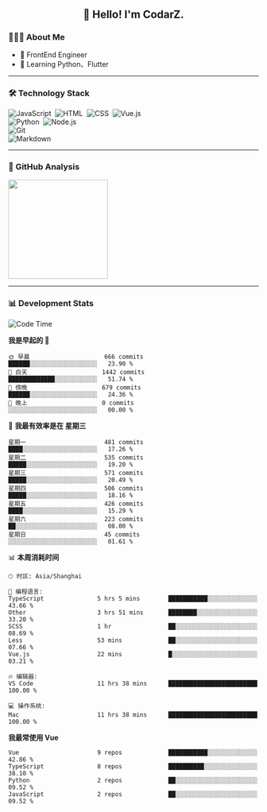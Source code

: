 <h2 align="center">👋 Hello! I'm CodarZ.</h2>

### 👨🏻‍💻 About Me

- 🤔 FrontEnd Engineer
- 🌱 Learning Python、Flutter

-------

### 🛠 Technology Stack

![JavaScript](https://img.shields.io/badge/-JavaScript-000?style=flat&logo=javascript)&nbsp;
![HTML](https://img.shields.io/badge/-HTML-000?style=flat&logo=HTML5)&nbsp;
![CSS](https://img.shields.io/badge/-CSS-000?style=flat&logo=CSS3&logoColor=1572B6)&nbsp;
![Vue.js](https://img.shields.io/badge/-Vue-000?style=flat&logo=adobe-photoshop)\
![Python](https://img.shields.io/badge/-Python-000?style=flat&logo=python)&nbsp;
![Node.js](https://img.shields.io/badge/-Node.js-000?style=flat&logo=node.js)&nbsp;\
![Git](https://img.shields.io/badge/-Git-000?style=flat&logo=git)\
![Markdown](https://img.shields.io/badge/-Markdown-000?style=flat&logo=markdown)&nbsp;

-------

### 🔭 GitHub Analysis

<!-- 
参考：https://github.com/anuraghazra/github-readme-stats 
-->
<p align="left">
  <a href="https://github.com/CodarZ">
    <img height="200em" src="https://github-readme-stats-eight-theta.vercel.app/api?username=CodarZ&show_icons=true&theme=vue-dark&include_all_commits=true&count_private=true&hide=contribs,issues" />
  </a>
</p>

-------

### 📊 Development Stats

<!--START_SECTION:waka-->
![Code Time](http://img.shields.io/badge/Code%20Time-792%20hrs%2059%20mins-blue)

**我是早起的 🐤** 

```text
🌞 早晨                     666 commits         ██████░░░░░░░░░░░░░░░░░░░   23.90 % 
🌆 白天                     1442 commits        █████████████░░░░░░░░░░░░   51.74 % 
🌃 傍晚                     679 commits         ██████░░░░░░░░░░░░░░░░░░░   24.36 % 
🌙 晚上                     0 commits           ░░░░░░░░░░░░░░░░░░░░░░░░░   00.00 % 
```
📅 **我最有效率是在 星期三** 

```text
星期一                      481 commits         ████░░░░░░░░░░░░░░░░░░░░░   17.26 % 
星期二                      535 commits         █████░░░░░░░░░░░░░░░░░░░░   19.20 % 
星期三                      571 commits         █████░░░░░░░░░░░░░░░░░░░░   20.49 % 
星期四                      506 commits         █████░░░░░░░░░░░░░░░░░░░░   18.16 % 
星期五                      426 commits         ████░░░░░░░░░░░░░░░░░░░░░   15.29 % 
星期六                      223 commits         ██░░░░░░░░░░░░░░░░░░░░░░░   08.00 % 
星期日                      45 commits          ░░░░░░░░░░░░░░░░░░░░░░░░░   01.61 % 
```


📊 **本周消耗时间** 

```text
🕑︎ 时区: Asia/Shanghai

💬 编程语言: 
TypeScript               5 hrs 5 mins        ███████████░░░░░░░░░░░░░░   43.66 % 
Other                    3 hrs 51 mins       ████████░░░░░░░░░░░░░░░░░   33.20 % 
SCSS                     1 hr                ██░░░░░░░░░░░░░░░░░░░░░░░   08.69 % 
Less                     53 mins             ██░░░░░░░░░░░░░░░░░░░░░░░   07.66 % 
Vue.js                   22 mins             █░░░░░░░░░░░░░░░░░░░░░░░░   03.21 % 

🔥 编辑器: 
VS Code                  11 hrs 38 mins      █████████████████████████   100.00 % 

💻 操作系统: 
Mac                      11 hrs 38 mins      █████████████████████████   100.00 % 
```

**我最常使用 Vue** 

```text
Vue                      9 repos             ███████████░░░░░░░░░░░░░░   42.86 % 
TypeScript               8 repos             ██████████░░░░░░░░░░░░░░░   38.10 % 
Python                   2 repos             ██░░░░░░░░░░░░░░░░░░░░░░░   09.52 % 
JavaScript               2 repos             ██░░░░░░░░░░░░░░░░░░░░░░░   09.52 % 
```




<!--END_SECTION:waka-->

